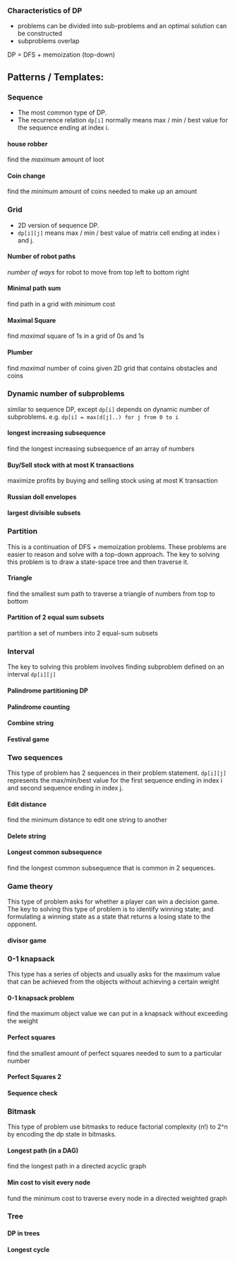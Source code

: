 ### Characteristics of DP

- problems can be divided into sub-problems and an optimal solution can be constructed
- subproblems overlap

DP = DFS + memoization (top-down)

## Patterns / Templates:

### Sequence

- The most common type of DP. 
- The recurrence relation `dp[i]` normally means max / min / best value for the sequence ending at index i.

#### house robber

find the *maximum* amount of loot

#### Coin change

find the *minimum* amount of coins needed to make up an amount

### Grid

- 2D version of sequence DP.
-  `dp[i][j]` means max / min / best value of matrix cell ending at index i and j.

#### Number of robot paths

*number of ways* for robot to move from top left to bottom right

#### Minimal path sum

find path in a grid with *minimum* cost

#### Maximal Square

find *maximal* square of 1s in a grid of 0s and 1s

#### Plumber

find *maximal* number of coins given 2D grid that contains obstacles and coins

### Dynamic number of subproblems

similar to sequence DP, except `dp[i]` depends on dynamic number of subproblems. e.g. `dp[i] = max(d[j]..) for j from 0 to i`

#### longest increasing subsequence

find the longest increasing subsequence of an array of numbers

#### Buy/Sell stock with at most K transactions

maximize profits by buying and selling stock using at most K transaction

#### Russian doll envelopes

#### largest divisible subsets

### Partition

This is a continuation of DFS + memoization problems. These problems are easier to reason and solve with a top-down approach. The key to solving this problem is to draw a state-space tree and then traverse it.

#### Triangle

find the smallest sum path to traverse a triangle of numbers from top to bottom 

#### Partition of 2 equal sum subsets

partition a set of numbers into 2 equal-sum subsets 

### Interval

The key to solving this problem involves finding subproblem defined on an interval `dp[i][j]`

#### Palindrome partitioning DP

#### Palindrome counting

#### Combine string

#### Festival game

### Two sequences

This type of problem has 2 sequences in their problem statement. `dp[i][j]` represents the max/min/best value for the first sequence ending in index i and second sequence ending in index j.

#### Edit distance

find the minimum distance to edit one string to another

#### Delete string

#### Longest common subsequence

find the longest common subsequence that is common in 2 sequences.

### Game theory

This type of problem asks for whether a player can win a decision game. The key to solving this type of problem is to identify winning state; and formulating a winning state as a state that returns a losing state to the opponent.

#### divisor game

### 0-1 knapsack

This type has a series of objects and usually asks for the maximum value that can be achieved from the objects without achieving a certain weight

#### 0-1 knapsack problem

find the maximum object value we can put in a knapsack without exceeding the weight

#### Perfect squares

find the smallest amount of perfect squares needed to sum to a particular number

#### Perfect Squares 2

#### Sequence check

### Bitmask

This type of problem use bitmasks to reduce factorial complexity (n!) to 2^n by encoding the dp state in bitmasks.

#### Longest path (in a DAG)

find the longest path in a directed acyclic graph

#### Min cost to visit every node

fund the minimum cost to traverse every node in a directed weighted graph

### Tree

#### DP in trees

#### Longest cycle
